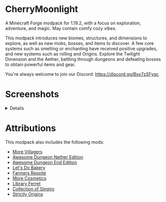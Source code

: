 # CherryMoonlight
A Minecraft Forge modpack for 1.19.2, with a focus on exploration, adventure, and magic. May contain comfy cozy vibes.

This modpack introduces new biomes, structures, and dimensions to explore, as well as new mobs, bosses, and items to discover. A few core systems such as smelting or enchanting have received positive upgrades, and new systems such as rolling and Origins. Explore the Twilight Dimension and the Aether, battling through dungeons and defeating bosses to obtain powerful items and gear.

You're always welcome to join our Discord: https://discord.gg/Bsv7zSFygc

# Screenshots

<details>

![Biome Screenshot #1](https://raw.githubusercontent.com/OoLunar/CherryMoonlight/5997ecbdb65b80bfd7d855d7c9c717f70d3a51da/screenshots/huge_2024-04-23_10.22.24.png)

![Biome Screenshot #2](https://raw.githubusercontent.com/OoLunar/CherryMoonlight/5997ecbdb65b80bfd7d855d7c9c717f70d3a51da/screenshots/huge_2024-04-23_10.22.58.png)

![Biome Screenshot #3](https://raw.githubusercontent.com/OoLunar/CherryMoonlight/5997ecbdb65b80bfd7d855d7c9c717f70d3a51da/screenshots/huge_2024-04-23_10.25.45.png)

![Structure Screenshot #1](https://raw.githubusercontent.com/OoLunar/CherryMoonlight/5997ecbdb65b80bfd7d855d7c9c717f70d3a51da/screenshots/huge_2024-04-23_10.23.18.png)

![Structure Screenshot #2](https://raw.githubusercontent.com/OoLunar/CherryMoonlight/5997ecbdb65b80bfd7d855d7c9c717f70d3a51da/screenshots/huge_2024-04-23_10.23.57.png)

![Structure Screenshot #3](https://raw.githubusercontent.com/OoLunar/CherryMoonlight/5997ecbdb65b80bfd7d855d7c9c717f70d3a51da/screenshots/huge_2024-04-23_10.24.41.png)

</details>

# Attributions

This modpack also includes the following mods:
- [More Villagers](https://www.curseforge.com/minecraft/mc-mods/more-villagers)
- [Awesome Dungeon Nether Edition](https://www.curseforge.com/minecraft/mc-mods/awesome-dungeon-nether-forge)
- [Awesome Dungeon End Edition](https://www.curseforge.com/minecraft/mc-mods/awesome-dungeon-the-end-forge)
- [Let's Do Bakery](https://www.curseforge.com/minecraft/mc-mods/lets-do-bakery)
- [Farmers Respite](https://www.curseforge.com/minecraft/mc-mods/farmers-respite)
- [More Cosmetics](https://www.curseforge.com/minecraft/mc-mods/morecosmetics)
- [Library Ferret](https://www.curseforge.com/minecraft/mc-mods/library-ferret-forge)
- [Collection of Singiro](https://www.curseforge.com/minecraft/mc-mods/collection-of-singiro)
- [Strictly Origins](https://www.curseforge.com/minecraft/mc-mods/strictly-origins)